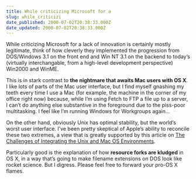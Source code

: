 ```yaml
---
title: While criticizing Microsoft for a
slug: while_criticizi
date_published: 2000-07-02T20:38:33.000Z
date_updated: 2000-07-02T20:38:33.000Z
---
```


While criticizing Microsoft for a lack of innovation is certainly mostly legitimate, think of how cleverly they implemented the progression from DOS/Windows 3.1 on the front end and Win NT 3.1 on the backend to today’s (virtually interchangable, from a high-level development perspective) Win2000 and WinME.

This is in stark contrast to **the nightmare that awaits Mac users with OS X**. I like lots of parts of the Mac user interface, but I find myself gnashing my teeth every time I use a Mac (for example, the machine in the corner of my office right now) because, while I’m using Fetch to FTP a file up to a server, I can’t do anything else substantive in the foreground due to the piss-poor multitasking. I feel like I’m running Windows for Workgroups again…

On the other hand, obviously Unix has optimal stability, but the world’s worst user interface. I’ve been pretty skeptical of Apple’s ability to reconcile these two extremes, a view that is greatly supported by this article on [The Challenges of Integrating the Unix and Mac OS Environments](http://www.mit.edu/people/wsanchez/papers/USENIX_2000/).

Particularly good is the explanation of how **resource forks are kludged** in OS X, in a way that’s going to make filename extensions on DOS look like rocket science. But I digress. Please feel free to forward your pro-OS X flames.

